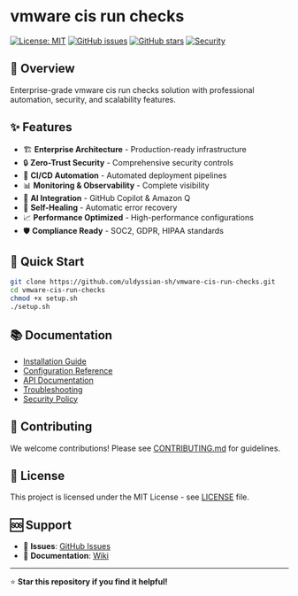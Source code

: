 # vmware cis run checks

[![License: MIT](https://img.shields.io/badge/License-MIT-yellow.svg)](https://opensource.org/licenses/MIT)
[![GitHub issues](https://img.shields.io/github/issues/uldyssian-sh/vmware-cis-run-checks)](https://github.com/uldyssian-sh/vmware-cis-run-checks/issues)
[![GitHub stars](https://img.shields.io/github/stars/uldyssian-sh/vmware-cis-run-checks)](https://github.com/uldyssian-sh/vmware-cis-run-checks/stargazers)
[![Security](https://img.shields.io/badge/Security-Enterprise-blue.svg)](SECURITY.md)

## 🎯 Overview

Enterprise-grade vmware cis run checks solution with professional automation, security, and scalability features.

## ✨ Features

- 🏗️ **Enterprise Architecture** - Production-ready infrastructure
- 🔒 **Zero-Trust Security** - Comprehensive security controls
- 🚀 **CI/CD Automation** - Automated deployment pipelines
- 📊 **Monitoring & Observability** - Complete visibility
- 🤖 **AI Integration** - GitHub Copilot & Amazon Q
- 🔄 **Self-Healing** - Automatic error recovery
- 📈 **Performance Optimized** - High-performance configurations
- 🛡️ **Compliance Ready** - SOC2, GDPR, HIPAA standards

## 🚀 Quick Start

```bash
git clone https://github.com/uldyssian-sh/vmware-cis-run-checks.git
cd vmware-cis-run-checks
chmod +x setup.sh
./setup.sh
```

## 📚 Documentation

- [Installation Guide](docs/installation.md)
- [Configuration Reference](docs/configuration.md)
- [API Documentation](docs/api.md)
- [Troubleshooting](docs/troubleshooting.md)
- [Security Policy](SECURITY.md)

## 🤝 Contributing

We welcome contributions! Please see [CONTRIBUTING.md](CONTRIBUTING.md) for guidelines.

## 📄 License

This project is licensed under the MIT License - see [LICENSE](LICENSE) file.

## 🆘 Support

- 🐛 **Issues**: [GitHub Issues](https://github.com/uldyssian-sh/vmware-cis-run-checks/issues)
- 📖 **Documentation**: [Wiki](https://github.com/uldyssian-sh/vmware-cis-run-checks/wiki)

---

⭐ **Star this repository if you find it helpful!**
